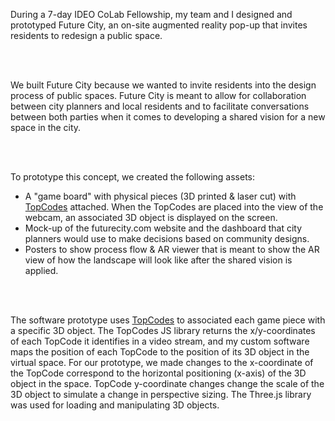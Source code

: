 During a 7-day IDEO CoLab Fellowship, my team and I designed and prototyped Future City, an on-site augmented reality pop-up that invites residents to redesign a public space.

<br /><br />

We built Future City because we wanted to invite residents into the design process of public spaces. Future City is meant to allow for collaboration between city planners and local residents and to facilitate conversations between both parties when it comes to developing a shared vision for a new space in the city. 

<br /><br />

To prototype this concept, we created the following assets:
- A "game board" with physical pieces (3D printed & laser cut) with [TopCodes](https://github.com/TIDAL-Lab/TopCodes) attached. When the TopCodes are placed into the view of the webcam, an associated 3D object is displayed on the screen.
- Mock-up of the futurecity.com website and the dashboard that city planners would use to make decisions based on community designs.
- Posters to show process flow & AR viewer that is meant to show the AR view of how the landscape will look like after the shared vision is applied.

<br /><br />

The software prototype uses [TopCodes](https://github.com/TIDAL-Lab/TopCodes) to associated each game piece with a specific 3D object. The TopCodes JS library returns the x/y-coordinates of each TopCode it identifies in a video stream, and my custom software maps the position of each TopCode to the position of its 3D object in the virtual space. For our prototype, we made changes to the x-coordinate of the TopCode correspond to the horizontal positioning (x-axis) of the 3D object in the space. TopCode y-coordinate changes change the scale of the 3D object to simulate a change in perspective sizing. The Three.js library was used for loading and manipulating 3D objects.
